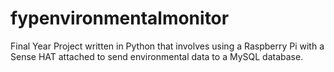 # fypenvironmentalmonitor
Final Year Project written in Python that involves using a Raspberry Pi with a Sense HAT attached to send environmental data to a MySQL database.

